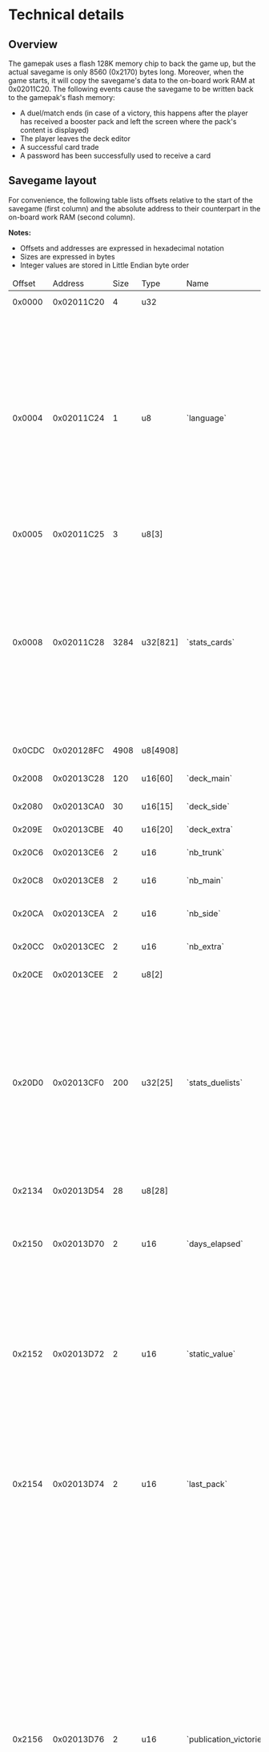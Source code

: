 # Technical details

## Overview

The gamepak uses a flash 128K memory chip to back the game up, but the actual savegame is only 8560 (0x2170) bytes long.
Moreover, when the game starts, it will copy the savegame's data to the on-board work RAM at 0x02011C20.
The following events cause the savegame to be written back to the gamepak's flash memory:

*   A duel/match ends (in case of a victory, this happens after the player has received a booster pack and left the screen where the pack's content is displayed)
*   The player leaves the deck editor
*   A successful card trade
*   A password has been successfully used to receive a card

## Savegame layout

For convenience, the following table lists offsets relative to the start of the savegame (first column) and the absolute address to their counterpart in the on-board work RAM (second column).

**Notes:**

*   Offsets and addresses are expressed in hexadecimal notation
*   Sizes are expressed in bytes
*   Integer values are stored in Little Endian byte order

<table>
<thead>
<tr>
<td>Offset</td>
<td>Address</td>
<td>Size</td>
<td>Type</td>
<td>Name</td>
<td>Description</td>
</tr>
</thead>

<tbody>
<tr>
<td>0x0000</td>
<td>0x02011C20</td>
<td>4</td>
<td>u32</td>
<td></td>
<td>Unused (always equal to 0)</td>
</tr>

<tr>
<td>0x0004</td>
<td>0x02011C24</td>
<td>1</td>
<td>u8</td>
<td>`language`</td>
<td>
Language and alphabet selection

-- bits 0-3: language
    0=English   (en_US)
    1=Japanese  (jp_JP)
    2=German    (de_DE)
    3=French    (fr_FR)
    4=Italian   (it_IT)
    In practice, this field is not used (the translation effort was scraped
    before the final game release) and is always equal to 1 (Japanese).
-- bits 4-6: unused
-- bit 7: 0=use latin alphabet / 1=use japanese alphabet
</td>
</tr>

<tr>
<td>0x0005</td>
<td>0x02011C25</td>
<td>3</td>
<td>u8[3]</td>
<td></td>
<td>Unused (padding) = 0x00</td>
</tr>

<tr>
<td>0x0008</td>
<td>0x02011C28</td>
<td>3284</td>
<td>u32[821]</td>
<td>`stats_cards`</td>
<td>
Statistics about each card.
See the section about [cards statistics](#cards-statistics) for more information on what each entry contains.
The cards are stored in the order of their ID, starting with card #000 (a dummy card) and ending with card #820 (Insect Monster Token).
See `cards.csv` in the editor's resource files for the full list of cards.
</td>
</tr>

<tr>
<td>0x0CDC</td>
<td>0x020128FC</td>
<td>4908</td>
<td>u8[4908]</td>
<td></td>
<td>Unused (padding) = 0x00</td>
</tr>

<tr>
<td>0x2008</td>
<td>0x02013C28</td>
<td>120</td>
<td>u16[60]</td>
<td>`deck_main`</td>
<td>
List of cards in the player's Main Deck.
Unused
</td>
</tr>

<tr>
<td>0x2080</td>
<td>0x02013CA0</td>
<td>30</td>
<td>u16[15]</td>
<td>`deck_side`</td>
<td>List of cards in the player's Side Deck.</td>
</tr>

<tr>
<td>0x209E</td>
<td>0x02013CBE</td>
<td>40</td>
<td>u16[20]</td>
<td>`deck_extra`</td>
<td>List of cards in the player's Extra Deck.</td>
</tr>

<tr>
<td>0x20C6</td>
<td>0x02013CE6</td>
<td>2</td>
<td>u16</td>
<td>`nb_trunk`</td>
<td>Number of cards in the player's Trunk.</td>
</tr>

<tr>
<td>0x20C8</td>
<td>0x02013CE8</td>
<td>2</td>
<td>u16</td>
<td>`nb_main`</td>
<td>Number of cards in the player's Main Deck.</td>
</tr>

<tr>
<td>0x20CA</td>
<td>0x02013CEA</td>
<td>2</td>
<td>u16</td>
<td>`nb_side`</td>
<td>Number of cards in the player's Side Deck.</td>
</tr>

<tr>
<td>0x20CC</td>
<td>0x02013CEC</td>
<td>2</td>
<td>u16</td>
<td>`nb_extra`</td>
<td>Number of cards in the player's Extra Deck.</td>
</tr>

<tr>
<td>0x20CE</td>
<td>0x02013CEE</td>
<td>2</td>
<td>u8[2]</td>
<td></td>
<td>Unused (padding) = 0x00</td>
</tr>

<tr>
<td>0x20D0</td>
<td>0x02013CF0</td>
<td>200</td>
<td>u32[25]</td>
<td>`stats_duelists`</td>
<td>
Statistics about each duelist.
See the section about [duelists statistics](#duelists-statistics) for more information on what each entry contains.
The duelists are stored in the order of their ID, starting with duelist #00 (a dummy dummy) and ending with duelist #24 (Trusdale).
See `duelists.csv` in the editor's resource files for the full list of duelists.
</td>
</tr>


<tr>
<td>0x2134</td>
<td>0x02013D54</td>
<td>28</td>
<td>u8[28]</td>
<td></td>
<td>Unused (padding) = 0x00</td>
</tr>

<tr>
<td>0x2150</td>
<td>0x02013D70</td>
<td>2</td>
<td>u16</td>
<td>`days_elapsed`</td>
<td>
How many in-game days have passed since the beginning of the game (2001-01-01).
Time inside the game when 2100-12-32 is reached.
</td>
</tr>

<tr>
<td>0x2152</td>
<td>0x02013D72</td>
<td>2</td>
<td>u16</td>
<td>`static_value`</td>
<td>
This value is a bitfield with the following flags:

*   bit 0: unknown
*   bit 1: unknown
*   bits 2-7: unused

Both bit 0 and bit 1 are set to 1 at the start of new game.
These flags are never used by the game.
</td>
</tr>

<tr>
<td>0x2154</td>
<td>0x02013D74</td>
<td>2</td>
<td>u16</td>
<td>`last_pack`</td>
<td>
ID of the last booster pack received by the player.
See `packs.csv` in the editor's resource files for the full list of booster packs.
See also `publication_victories` below for reasons why this value may be significant.
</td>
</tr>

<tr>
<td>0x2156</td>
<td>0x02013D76</td>
<td>2</td>
<td>u16</td>
<td>`publication_victories`</td>
<td>
How many duels have been won since the last Weekly Yu-Gi-Oh! or Yu-Gi-Oh! Magazine was received.
The booster pack in the next Weekly Yu-Gi-Oh! or Yu-Gi-Oh! Magazine issue will always container a Normal Rare, Secret Rare or Ultra Rare card if either of the following conditions is met:

*   The player has won more than 6 duels and the next booster pack to be received is different from the last booster pack received
*   The player has won more than 10 duels and the next booster pack to be received is the same as the last booster pack received

The last booster pack received in indicated by the `last_pack` field above.
</td>
</tr>

<tr>
<td>0x2158</td>
<td>0x02013D78</td>
<td>2</td>
<td>u16</td>
<td>last_duelist</td>
<td>
ID of the last duelist the player has defeated.
See `duelists.csv` in the editor's resource files for the full list of duelists.

This field has no real significance in the game.
If the player challenges the same duelist they just defeated, the game will change the dialogs to make it look like the opponent wants a rematch.
</td>
</tr>

<tr>
<td>0x215A</td>
<td>0x02013D7A</td>
<td>4</td>
<td>u8[4]</td>
<td></td>
<td>Unused (padding) = 0x00</td>
</tr>

<tr>
<td>0x215E</td>
<td>0x02013D7E</td>
<td>2</td>
<td>u16</td>
<td>qualification_nationals</td>
<td>
The National Championship is held every year in November.
This field indicates what round the the player has qualified for in this tournament:

* 0 = first qualifying round
* 1 = second qualifying round
* 2 = semi final
* 3 = final
</td>
</tr>

<tr>
<td>0x2160</td>
<td>0x02013D80</td>
<td>2</td>
<td>u16</td>
<td>qualification_grandpa_cup</td>
<td>
The Grandpa Cup is held every year in June.
This field indicates what round the the player has qualified for in this tournament:

* 0 = first qualifying round
* 1 = final
</td>
</tr>

<tr>
<td>0x2162</td>
<td>0x02013D82</td>
<td>1</td>
<td>s8</td>
<td>`nationals_victories`</td>
<td>
How many times the player won the National Championship.
Because times stops in the game once 2100-12-31 is reached, the maximum possible value here is 100.
</td>
</tr>

<tr>
<td>0x2163</td>
<td>0x02013D83</td>
<td>1</td>
<td>u8</td>
<td></td>
<td>Unused (padding) = 0x00</td>
</tr>

<tr>
<td>0x2164</td>
<td>0x02013D84</td>
<td>2</td>
<td>u16</td>
<td>`announcements`</td>
<td>
This bitfield controls some in-game announcements:

* bit 0: when this bit is set, an announcement will be made about the availability of new duelists the next time the player goes to the game's "Campaign" menu.
* bit 1: when this bit is set, an announcement will be made about the availability of a new Booster Pack the next time the player wins a duel.
* bit 2-15: unused
</td>
</tr>

<tr>
<td>0x2166</td>
<td>0x02013D86</td>
<td>8</td>
<td>u8[8]</td>
<td>`game_id`</td>
<td>
This field contains the static string `DMEX1INT`.
It is used when loading a savegame to make sure it is meant for this video game.
</td>
</tr>

<tr>
<td>0x216E</td>
<td>0x02013D8E</td>
<td>2</td>
<td>u16</td>
<td>`checksum`</td>
<td>
A checksum over the whole savegame to make sure it is valid.
This is used to protect the game against data corruption.
See the section entitled [checksum](#checksum) for more information on how to compute this checksum.
</td>
</tr>

<tr>
<td>0x2170</td>
<td>0x02013D90</td>
<td></td>
<td></td>
<td></td>
<td>This marks the end of the savegame.</td>
</tr>
</tbody>
</table>

## Cards statistics

## Duelists statistics

## Checksum

